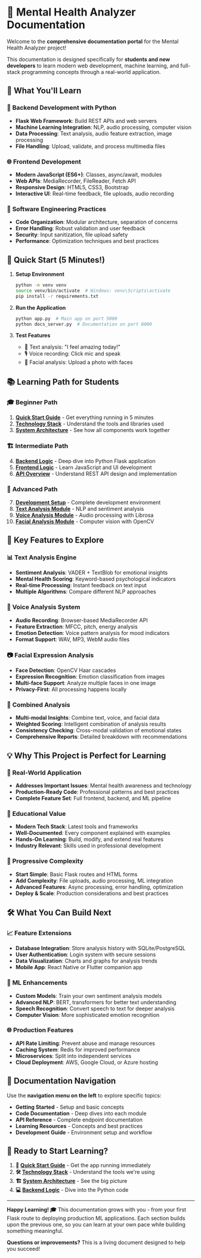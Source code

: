 # 🧠 Mental Health Analyzer Documentation

Welcome to the **comprehensive documentation portal** for the Mental Health Analyzer project! 

This documentation is designed specifically for **students and new developers** to learn modern web development, machine learning, and full-stack programming concepts through a real-world application.

## 🎯 What You'll Learn

### 🐍 **Backend Development with Python**
- **Flask Web Framework**: Build REST APIs and web servers
- **Machine Learning Integration**: NLP, audio processing, computer vision
- **Data Processing**: Text analysis, audio feature extraction, image processing
- **File Handling**: Upload, validate, and process multimedia files

### 🌐 **Frontend Development** 
- **Modern JavaScript (ES6+)**: Classes, async/await, modules
- **Web APIs**: MediaRecorder, FileReader, Fetch API
- **Responsive Design**: HTML5, CSS3, Bootstrap
- **Interactive UI**: Real-time feedback, file uploads, audio recording

### 🔧 **Software Engineering Practices**
- **Code Organization**: Modular architecture, separation of concerns
- **Error Handling**: Robust validation and user feedback
- **Security**: Input sanitization, file upload safety
- **Performance**: Optimization techniques and best practices

## 🚀 Quick Start (5 Minutes!)

1. **Setup Environment**
   ```bash
   python -m venv venv
   source venv/bin/activate  # Windows: venv\Scripts\activate
   pip install -r requirements.txt
   ```

2. **Run the Application**
   ```bash
   python app.py  # Main app on port 5000
   python docs_server.py  # Documentation on port 8000
   ```

3. **Test Features**
   - 📝 Text analysis: "I feel amazing today!"
   - 🎙️ Voice recording: Click mic and speak
   - 📸 Facial analysis: Upload a photo with faces

## 📚 Learning Path for Students

### 🎓 **Beginner Path**
1. **[Quick Start Guide](quick-start)** - Get everything running in 5 minutes
2. **[Technology Stack](tech-stack)** - Understand the tools and libraries used
3. **[System Architecture](architecture)** - See how all components work together

### 🏗️ **Intermediate Path**  
4. **[Backend Logic](backend-logic)** - Deep dive into Python Flask application
5. **[Frontend Logic](frontend-logic)** - Learn JavaScript and UI development
6. **[API Overview](api-overview)** - Understand REST API design and implementation

### 🚀 **Advanced Path**
7. **[Development Setup](setup-development)** - Complete development environment
8. **[Text Analysis Module](text-analysis)** - NLP and sentiment analysis
9. **[Voice Analysis Module](voice-analysis)** - Audio processing with Librosa
10. **[Facial Analysis Module](facial-analysis)** - Computer vision with OpenCV

## 🎨 **Key Features to Explore**

### 📊 **Text Analysis Engine**
- **Sentiment Analysis**: VADER + TextBlob for emotional insights
- **Mental Health Scoring**: Keyword-based psychological indicators  
- **Real-time Processing**: Instant feedback on text input
- **Multiple Algorithms**: Compare different NLP approaches

### 🎵 **Voice Analysis System**
- **Audio Recording**: Browser-based MediaRecorder API
- **Feature Extraction**: MFCC, pitch, energy analysis
- **Emotion Detection**: Voice pattern analysis for mood indicators
- **Format Support**: WAV, MP3, WebM audio files

### 📷 **Facial Expression Analysis**
- **Face Detection**: OpenCV Haar cascades
- **Expression Recognition**: Emotion classification from images
- **Multi-face Support**: Analyze multiple faces in one image
- **Privacy-First**: All processing happens locally

### 🔄 **Combined Analysis**
- **Multi-modal Insights**: Combine text, voice, and facial data
- **Weighted Scoring**: Intelligent combination of analysis results
- **Consistency Checking**: Cross-modal validation of emotional states
- **Comprehensive Reports**: Detailed breakdown with recommendations

## 💡 **Why This Project is Perfect for Learning**

### 🎯 **Real-World Application**
- **Addresses Important Issues**: Mental health awareness and technology
- **Production-Ready Code**: Professional patterns and best practices
- **Complete Feature Set**: Full frontend, backend, and ML pipeline

### 🔧 **Educational Value**
- **Modern Tech Stack**: Latest tools and frameworks
- **Well-Documented**: Every component explained with examples
- **Hands-On Learning**: Build, modify, and extend real features
- **Industry Relevant**: Skills used in professional development

### 🌟 **Progressive Complexity**
- **Start Simple**: Basic Flask routes and HTML forms
- **Add Complexity**: File uploads, audio processing, ML integration
- **Advanced Features**: Async processing, error handling, optimization
- **Deploy & Scale**: Production considerations and best practices

## 🛠️ **What You Can Build Next**

### 📈 **Feature Extensions**
- **Database Integration**: Store analysis history with SQLite/PostgreSQL
- **User Authentication**: Login system with secure sessions
- **Data Visualization**: Charts and graphs for analysis trends
- **Mobile App**: React Native or Flutter companion app

### 🔬 **ML Enhancements**
- **Custom Models**: Train your own sentiment analysis models
- **Advanced NLP**: BERT, transformers for better text understanding
- **Speech Recognition**: Convert speech to text for deeper analysis
- **Computer Vision**: More sophisticated emotion recognition

### 🌐 **Production Features**
- **API Rate Limiting**: Prevent abuse and manage resources
- **Caching System**: Redis for improved performance
- **Microservices**: Split into independent services
- **Cloud Deployment**: AWS, Google Cloud, or Azure hosting

## 📖 **Documentation Navigation**

Use the **navigation menu on the left** to explore specific topics:

- **Getting Started** - Setup and basic concepts
- **Code Documentation** - Deep dives into each module  
- **API Reference** - Complete endpoint documentation
- **Learning Resources** - Concepts and best practices
- **Development Guide** - Environment setup and workflow

## 🎊 **Ready to Start Learning?**

1. **🚀 [Quick Start Guide](quick-start)** - Get the app running immediately
2. **🛠️ [Technology Stack](tech-stack)** - Understand the tools we're using  
3. **🏗️ [System Architecture](architecture)** - See the big picture
4. **💻 [Backend Logic](backend-logic)** - Dive into the Python code

---

**Happy Learning! 🎓** This documentation grows with you - from your first Flask route to deploying production ML applications. Each section builds upon the previous one, so you can learn at your own pace while building something meaningful.

**Questions or improvements?** This is a living document designed to help you succeed! 